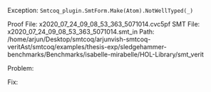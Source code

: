 Exception: `Smtcoq_plugin.SmtForm.Make(Atom).NotWellTyped(_)`

Proof File: x2020_07_24_09_08_53_363_5071014.cvc5pf
SMT File: x2020_07_24_09_08_53_363_5071014.smt_in
Path: /home/arjun/Desktop/smtcoq/arjunvish-smtcoq-veritAst/smtcoq/examples/thesis-exp/sledgehammer-benchmarks/Benchmarks/isabelle-mirabelle/HOL-Library/smt_verit

Problem:

Fix:
